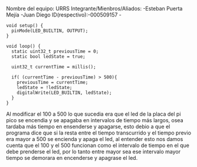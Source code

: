Nombre del equipo: URRS
Integrante/Mienbros/Aliados: -Esteban Puerta Mejía
                             -Juan Diego 
ID(respectivo):-000509157
               -
```
void setup() {
  pinMode(LED_BUILTIN, OUTPUT);
}

void loop() {
  static uint32_t previousTime = 0;
  static bool ledState = true;

  uint32_t currentTime = millis();

  if( (currentTime - previousTime) > 500){
    previousTime = currentTime;
    ledState = !ledState;
    digitalWrite(LED_BUILTIN, ledState);
  }
}
```
Al modificar el 100 a 500 lo que sucedia era que el led de la placa del pi pico se encendia y se apagaba en intervalos de tiempo más largos, osea tardaba más tiempo en ensenderse y apagarse, esto debio a que el programa dice que si la resta entre el tiempo transcurrido y el tiempo previo era mayor a 500 se encienda y apaga el led, al entender esto nos damos cuenta que el 100 y el 500 funcionan como el intervalo de tiempo en el que debe prenderse el led, por lo tanto entre mayor sea ese intervalo mayor tiempo se demorara en encenderse y apagrase el led.